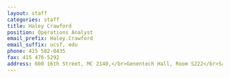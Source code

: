 ```yaml
---
layout: staff
categories: staff
title: Haley Crawford
position: Operations Analyst
email_prefix: Haley.Crawford
email_suffix: ucsf, edu
phone: 415 502-0435
fax: 415 476-5292
address: 600 16th Street, MC 2140,</br>Genentech Hall, Room S222</br>San Francisco, CA 94158-2140</br>
---
```


